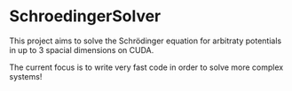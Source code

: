 # SchroedingerSolver
This project aims to solve the Schrödinger equation for arbitraty potentials in up to 3 spacial dimensions on CUDA. 

The current focus is to write very fast code in order to solve more complex systems!
